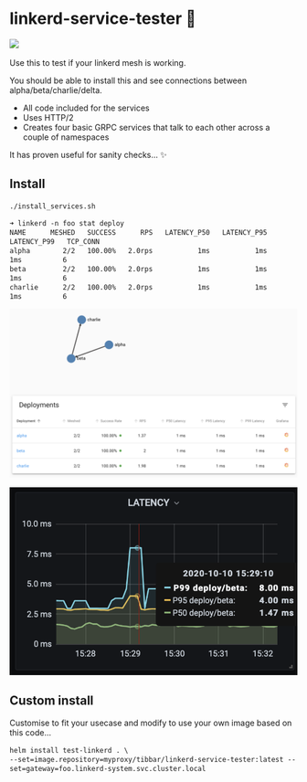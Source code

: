# linkerd-service-tester 🐰
<a href="https://codeclimate.com/github/AlexsJones/linkerd-service-tester/maintainability"><img src="https://api.codeclimate.com/v1/badges/adb73edd2d90e647857a/maintainability" /></a>


Use this to test if your linkerd mesh is working.

You should be able to install this and see connections between alpha/beta/charlie/delta.

- All code included for the services
- Uses HTTP/2
- Creates four basic GRPC services that talk to each other across a couple of namespaces

It has proven useful for sanity checks... ✨

## Install

```
./install_services.sh
```

```
➜ linkerd -n foo stat deploy
NAME      MESHED   SUCCESS      RPS   LATENCY_P50   LATENCY_P95   LATENCY_P99   TCP_CONN
alpha        2/2   100.00%   2.0rps           1ms           1ms           1ms          6
beta         2/2   100.00%   2.0rps           1ms           1ms           1ms          6
charlie      2/2   100.00%   2.0rps           1ms           1ms           1ms          6

```


![](images/1.png)

![](images/2.png)


## Custom install

Customise to fit your usecase and modify to use your own image based on this code...

```
helm install test-linkerd . \
--set=image.repository=myproxy/tibbar/linkerd-service-tester:latest --set=gateway=foo.linkerd-system.svc.cluster.local
```
